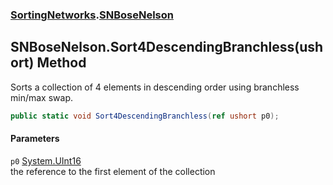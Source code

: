 ### [SortingNetworks](./SortingNetworks.md 'SortingNetworks').[SNBoseNelson](./SortingNetworks-SNBoseNelson.md 'SortingNetworks.SNBoseNelson')
## SNBoseNelson.Sort4DescendingBranchless(ushort) Method
Sorts a collection of 4 elements in descending order using branchless min/max swap.  
```csharp
public static void Sort4DescendingBranchless(ref ushort p0);
```
#### Parameters
<a name='SortingNetworks-SNBoseNelson-Sort4DescendingBranchless(ushort)-p0'></a>
`p0` [System.UInt16](https://docs.microsoft.com/en-us/dotnet/api/System.UInt16 'System.UInt16')  
the reference to the first element of the collection  
  
